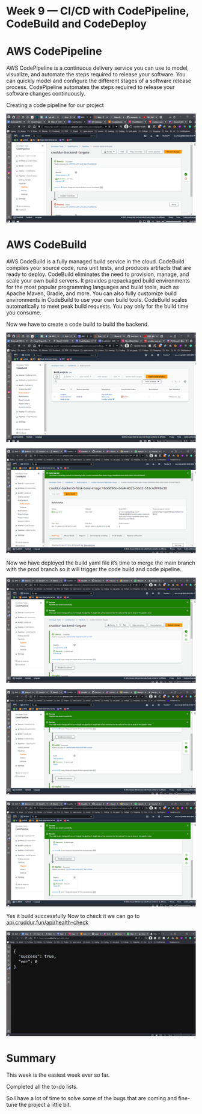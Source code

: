 # Week 9 — CI/CD with CodePipeline, CodeBuild and CodeDeploy

# AWS CodePipeline

AWS CodePipeline is a continuous delivery service you can use to model, visualize, and automate the steps required to release your software. You can quickly model and configure the different stages of a software release process. CodePipeline automates the steps required to release your software changes continuously.

Creating a code pipeline for our project

![1](img/week-9/week-9%20(1).png)

# AWS CodeBuild

AWS CodeBuild is a fully managed build service in the cloud. CodeBuild compiles your source code, runs unit tests, and produces artifacts that are ready to deploy. CodeBuild eliminates the need to provision, manage, and scale your own build servers. It provides prepackaged build environments for the most popular programming languages and build tools, such as Apache Maven, Gradle, and more. You can also fully customize build environments in CodeBuild to use your own build tools. CodeBuild scales automatically to meet peak build requests. You pay only for the build time you consume.

Now we have to create a code build to build the backend.

![2](img/week-9/week-9%20(2).png)

![3](img/week-9/week-9%20(3).png)

Now we have deployed the build yaml file it’s time to merge the main branch with the prod branch so it will trigger the code build and code pipeline.

![4](img/week-9/week-9%20(4).png)

![5](img/week-9/week-9%20(5).png)

![6](img/week-9/week-9%20(6).png)

Yes it build successfully Now to check it we can go to [api.cruddur.fun/api/health-check](http://api.cruddur.fun/api/health-check)

![7](img/week-9/week-9%20(7).png)

# Summary

This week is the easiest week ever so far. 

Completed all the to-do lists. 

So I have a lot of time to solve some of the bugs that are coming and fine-tune the project a little bit.